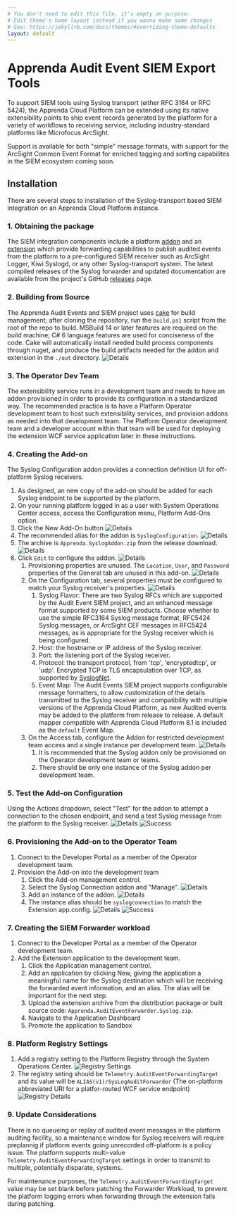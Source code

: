 ```yaml
---
# You don't need to edit this file, it's empty on purpose.
# Edit theme's home layout instead if you wanna make some changes
# See: https://jekyllrb.com/docs/themes/#overriding-theme-defaults
layout: default
---
```

# Apprenda Audit Event SIEM Export Tools #

To support SIEM tools using Syslog transport (either RFC 3164 or RFC 5424), the Apprenda Cloud Platform can be extended using its native extensibility points to ship event records generated by the platform for a variety of workflows to receiving service, including industry-standard platforms like Microfocus ArcSight.

Support is available for both "simple" message formats, with support for the ArcSight Common Event Format for enriched tagging and sorting capabilites in the SIEM ecosystem coming soon.

## Installation ##
There are several steps to installation of the Syslog-transport based SIEM integration on an Apprenda Cloud Platform instance.
### 1. Obtaining the package ###
The SIEM integration components include a platform [addon](http://docs.apprenda.com/8-1/addons) and an [extension](http://docs.apprenda.com/8-1/extensions) which provide forwarding capabilities to publish audited events from the platform to a pre-configured SIEM receiver such as ArcSight Logger, Kiwi Syslogd, or any other Syslog-transport system. The latest compiled releases of the Syslog forwarder and updated documentation are available from the project's GitHub [releases](https://github.com/apprenda/AuditEvents-SIEM/releases) page.
### 2. Building from Source ###
The Apprenda Audit Events and SIEM project uses [cake](https://cakebuild.net) for build management; after cloning the repository, run the `build.ps1` script from the root of the repo to build. MSBuild 14 or later features are required on the build machine; C# 6 language features are used for conciseness of the code. Cake will automatically install needed build process components through nuget, and produce the build artifacts needed for the addon and extension in the `./out` directory.
![Details](Step2.png)
### 3. The Operator Dev Team ###
The extensibility service runs in a development team and needs to have an addon provisioned in order to provide its configuration in a standardized way. The recommended practice is to have a Platform Operator development team to host such extensibility services, and provision addons as needed into that development team. The Platform Operator development team and a developer account within that team will be used for deploying the extension WCF service application later in these instructions.
### 4. Creating the Add-on ###
The Syslog Configuration addon provides a connection definition UI for off-platform Syslog receivers.
  1. As designed, an new copy of the add-on should be added for each Syslog endpoint to be supported by the platform.
  1. On your running platform logged in as a user with System Operations Center access, access the Configuration menu, Platform Add-Ons option.
  1. Click the New Add-On button
  ![Details](Step4.3.png)
  1. The recommended alias for the addon is `SyslogConfiguration`. 
  ![Details](Step4.4.png)
  1. The archive is `Apprenda.SyslogAddon.zip` from the release download.
  ![Details](Step4.5.png)
  1. Click `Edit` to configure the addon.
  ![Details](Step4.6.0.png)
     1. Provisioning properties are unused. The `Location`, `User`, and `Password` properties of the General tab are unused in this add-on.
     ![Details](Step4.6.1.png)
     2. On the Configuration tab, several properties must be configured to match your Syslog receiver's properties.
     ![Details](Step4.6.2.png)
        1. Syslog Flavor: There are two Syslog RFCs which are supported by the Audit Event SIEM project, and an enhanced message format supported by some SIEM products. Choose whether to use the simple RFC3164 Syslog message format, RFC5424 Syslog messages, or ArcSight CEF messages in RFC5424 messages, as is appropriate for the Syslog receiver which is being configured.
        2. Host: the hostname or IP address of the Syslog receiver.
        3. Port: the listening port of the Syslog receiver.
        4. Protocol: the transport protocol, from 'tcp', 'encryptedtcp', or 'udp'. Encrypted TCP is TLS encapsulation over TCP, as supported by [SyslogNet]().
        5. Event Map: The Audit Events SIEM project supports configurable message formatters, to allow customization of the details transmitted to the Syslog receiver and compatibility with multiple versions of the Apprenda Cloud Platform, as new Audited events may be added to the platform from release to release. A default mapper compatible with Apprenda Cloud Platform 8.1 is included as the `default` Event Map.
     1. On the Access tab, configure the Addon for restricted development team access and a single instance per development team.
    ![Details](Step4.6.3.png)
        1. It is recommended that the Syslog addon only be provisioned on the Operator development team or teams.
        2. There should be only one instance of the Syslog addon per development team. 
### 5. Test the Add-on Configuration ###
Using the Actions dropdown, select "Test" for the addon to attempt a connection to the chosen endpoint, and send a test Syslog message from the platform to the Syslog receiver. ![Details](Step5.png) ![Success](Step5.success.png)
### 6. Provisioning the Add-on to the Operator Team ###
1. Connect to the Developer Portal as a member of the Operator development team.
1. Provision the Add-on into the development team
    1. Click the Add-on management control.
    1. Select the Syslog Connection addon and "Manage".
    ![Details](Step6.2.png)
    1. Add an instance of the addon.
    ![Details](Step6.3.png)
    1. The instance alias should be `syslogconnection` to match the Extension app.config. ![Details](Step6.4.png) ![Success](Step6.success.png)

### 7. Creating the SIEM Forwarder  workload ###
1. Connect to the Developer Portal as a member of the Operator development team.
1. Add the Extension application to the development team.
    1. Click the Application management control.
    2. Add an application by clicking New, giving the application a meaningful name for the Syslog destination which will be receiving the forwarded event information, and an alias. The alias will be important for the next step.
    3. Upload the extension archive from the distribution package or built source code: `Apprenda.AuditEventForwarder.Syslog.zip`.
    1. Navigate to the Application Dashboard
    1. Promote the application to Sandbox
### 8. Platform Registry Settings ###
1. Add a registry setting to the Platform Registry through the  System Operations Center. ![Registry Settings](Step8.0.png)
2. The registry seting should be `Telemetry.AuditEventForwardingTarget` and its value will be `ALIAS(v1)/SysLogAuditForwarder` (The on-platform abbreviated URI for a platfor-routed WCF service endpoint) ![Registry Details](Step8.1.png)
### 9. Update Considerations ###
There is no queueing or replay of audited event messages in the platform auditing facility, so a maintenance window for Syslog receivers will require preplannig if platform events going unrecorded off-platform is a policy issue. The platform supports multi-value `Telemetry.AuditEventForwardingTarget` settings in order to transmit to multiple, potentially disparate, systems.

For maintenance purposes, the `Telemetry.AuditEventForwardingTarget` value may be set blank before patching the Forwarder Workload, to prevent the platform logging errors when forwarding through the extension fails during patching.